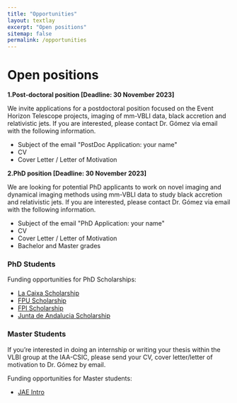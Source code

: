 ```yaml
---
title: "Opportunities"
layout: textlay
excerpt: "Open positions"
sitemap: false
permalink: /opportunities
---
```


# Open positions

**1.Post-doctoral position [Deadline: 30 November 2023]** 
   
We invite applications for a postdoctoral position focused on the Event Horizon Telescope projects, imaging of mm-VBLI data, black accretion and relativistic jets. If you are interested, please contact Dr. Gómez via email with the following information.
- Subject of the email "PostDoc Application: your name"
- CV
- Cover Letter / Letter of Motivation


**2.PhD position [Deadline: 30 November 2023]**

We are looking for potential PhD applicants to work on novel imaging and dynamical imaging methods using mm-VBLI data to study black accretion and relativistic jets. If you are interested, please contact Dr. Gómez via email with the following information.

- Subject of the email "PhD Application: your name"
- CV
- Cover Letter / Letter of Motivation
- Bachelor and Master grades

### PhD Students

Funding opportunities for PhD Scholarships:

- [La Caixa Scholarship](https://fundacionlacaixa.org/en/inphinit-doctoral-fellowships-call)
- [FPU Scholarship](https://www.educacionyfp.gob.es/servicios-al-ciudadano/catalogo/general/99/998758/ficha.html)
- [FPI Scholarship](https://www.aei.gob.es/en/announcements/announcements-finder/ayudas-contratos-predoctorales-formacion-doctores-2021-2)
- [Junta de Andalucia Scholarship](https://www.juntadeandalucia.es/servicios/procedimientos/detalle/24653.html)

### Master Students

If you’re interested in doing an internship or writing your thesis within the VLBI group at the IAA-CSIC, please send your CV, cover letter/letter of motivation to Dr. Gómez by email.

Funding opportunities for Master students:

- [JAE Intro](https://jaeintro.csic.es/en/)
